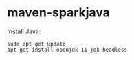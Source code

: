 # maven-sparkjava
Install Java:
```
sudo apt-get update
apt-get install openjdk-11-jdk-headless
```
